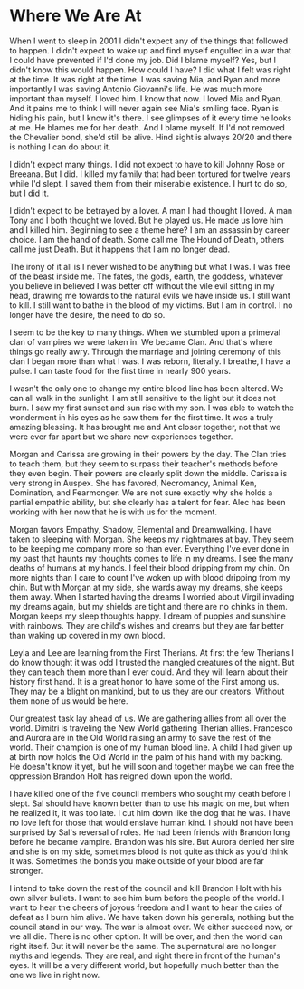 # Where We Are At

When I went to sleep in 2001 I didn't expect any of the things that followed to happen.  I didn't expect to wake up and find myself engulfed in a war that I could have prevented if I'd done my job.  Did I blame myself?  Yes, but I didn't know this would happen.  How could I have?  I did what I felt was right at the time.  It was right at the time.  I was saving Mia, and Ryan and more importantly I was saving Antonio Giovanni's life.  He was much more important than myself.  I loved him.  I know that now.  I loved Mia and Ryan.  And it pains me to think I will never again see Mia's smiling face.  Ryan is hiding his pain, but I know it's there.  I see glimpses of it every time he looks at me.  He blames me for her death.  And I blame myself.  If I'd not removed the Chevalier bond, she'd still be alive.  Hind sight is always 20/20 and there is nothing I can do about it.

I didn't expect many things.  I did not expect to have to kill Johnny Rose or Breeana.  But I did.  I killed my family that had been tortured for twelve years while I'd slept.  I saved them from their miserable existence.  I hurt to do so, but I did it.  

I didn't expect to be betrayed by a lover.  A man I had thought I loved.  A man Tony and I both thought we loved.  But he played us.  He made us love him and I killed him.  Beginning to see a theme here?  I am an assassin by career choice.  I am the hand of death.  Some call me The Hound of Death, others call me just Death.  But it happens that I am no longer dead.  

The irony of it all is I never wished to be anything but what I was.  I was free of the beast inside me.  The fates, the gods, earth, the goddess, whatever you believe in believed I was better off without the vile evil sitting in my head, drawing me towards to the natural evils we have inside us.  I still want to kill.  I still want to bathe in the blood of my victims.  But I am in control.  I no longer have the desire, the need to do so.  

I seem to be the key to many things.  When we stumbled upon a primeval clan of vampires we were taken in.  We became Clan.  And that's where things go really awry.  Through the marriage and joining ceremony of this clan I began more than what I was.  I was reborn, literally.  I breathe, I have a pulse.  I can taste food for the first time in nearly 900 years.  

I wasn't the only one to change my entire blood line has been altered.  We can all walk in the sunlight.  I am still sensitive to the light but it does not burn.  I saw my first sunset and sun rise with my son.  I was able to watch the wonderment in his eyes as he saw them for the first time.  It was a truly amazing blessing.  It has brought me and Ant closer together, not that we were ever far apart but we share new experiences together.  

Morgan and Carissa are growing in their powers by the day.   The Clan tries to teach them, but they seem to surpass their teacher's methods before they even begin.  Their powers are clearly split down the middle.  Carissa is very strong in Auspex.  She has favored, Necromancy, Animal Ken, Domination, and  Fearmonger.  We are not sure exactly why she holds a partial empathic ability, but she clearly has a talent for fear.  Alec has been working with her now that he is with us for the moment.  

Morgan favors Empathy, Shadow, Elemental and Dreamwalking.  I have taken to sleeping with Morgan.  She keeps my nightmares at bay.  They seem to be keeping me company more so than ever.  Everything I've ever done in my past that haunts my thoughts comes to life in my dreams.  I see the many deaths of humans at my hands.  I feel their blood dripping from my chin.  On more nights than I care to count I've woken up with blood dripping from my chin.  But with Morgan at my side, she wards away my dreams, she keeps them away.  When I started having the dreams I worried about Virgil invading my dreams again, but my shields are tight and there are no chinks in them.  Morgan keeps my sleep thoughts happy.  I dream of puppies and sunshine with rainbows.  They are child's wishes and dreams but they are far better than waking up covered in my own blood.

Leyla and Lee are learning from the First Therians.  At first the few Therians I do know thought it was odd I trusted the mangled creatures of the night.  But they can teach them more than I ever could.  And they will learn about their history first hand.  It is a great honor to have some of the First among us.  They may be a blight on mankind, but to us they are our creators.  Without them none of us would be here.

Our greatest task lay ahead of us.  We are gathering allies from all over the world.  Dimitri is traveling the New World gathering Therian allies.  Francesco and Aurora are in the Old World raising an army to save the rest of the world.  Their champion is one of my human blood line.  A child I had given up at birth now holds the Old World in the palm of his hand with my backing.  He doesn't know it yet, but he will soon and together maybe we can free the oppression Brandon Holt has reigned down upon the world.

I have killed one of the five council members who sought my death before I slept.  Sal should have known better than to use his magic on me, but when he realized it, it was too late.  I cut him down like the dog that he was.  I have no love left for those that would enslave human kind.  I should not have been surprised by Sal's reversal of roles.  He had been friends with Brandon long before he became vampire.  Brandon was his sire.  But Aurora denied her sire and she is on my side, sometimes blood is not quite as thick as you'd think it was.  Sometimes the bonds you make outside of your blood are far stronger.

I intend to take down the rest of the council and kill Brandon Holt with his own silver bullets.  I want to see him burn before the people of the world.  I want to hear the cheers of joyous freedom and I want to hear the cries of defeat as I burn him alive.  We have taken down his generals, nothing but the council stand in our way.  The war is almost over.  We either succeed now, or we all die.  There is no other option.  It will be over, and then the world can right itself.  But it will never be the same.  The supernatural are no longer myths and legends.  They are real, and right there in front of the human's eyes.  It will be a very different world, but hopefully much better than the one we live in right now.


